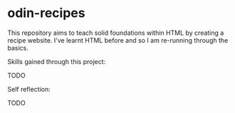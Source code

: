 # odin-recipes

This repository aims to teach solid foundations within HTML by creating a recipe website.
I've learnt HTML before and so I am re-running through the basics.


Skills gained through this project:

TODO

Self reflection:

TODO
